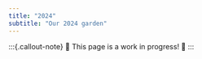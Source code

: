 ```yaml
---
title: "2024"
subtitle: "Our 2024 garden"
---
```


:::{.callout-note}
:construction: This page is a work in progress! :construction:
:::
